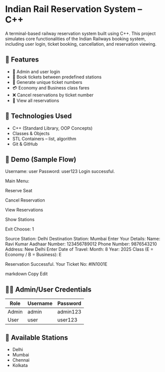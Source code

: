 # Indian Rail Reservation System – C++

A terminal-based railway reservation system built using C++. This project simulates core functionalities of the Indian Railways booking system, including user login, ticket booking, cancellation, and reservation viewing.

## 🔧 Features

- 👥 Admin and user login
- 🚉 Book tickets between predefined stations
- 🎫 Generate unique ticket numbers
- 💳 Economy and Business class fares
- ❌ Cancel reservations by ticket number
- 📄 View all reservations

## 📌 Technologies Used

- C++ (Standard Library, OOP Concepts)
- Classes & Objects
- STL Containers – list, algorithm
- Git & GitHub

## 📸 Demo (Sample Flow)

Username: user
Password: user123
Login successful.

Main Menu:

Reserve Seat

Cancel Reservation

View Reservations

Show Stations

Exit
Choose: 1

Source Station: Delhi
Destination Station: Mumbai
Enter Your Details:
Name: Ravi Kumar
Aadhaar Number: 123456789012
Phone Number: 9876543210
Address: New Delhi
Enter Date of Travel:
Month: 8
Year: 2025
Class (E = Economy / B = Business): E

Reservation Successful. Your Ticket No: #IN1001E

markdown
Copy
Edit

## 🧑‍💻 Admin/User Credentials

| Role   | Username | Password   |
|--------|----------|------------|
| Admin  | admin    | admin123   |
| User   | user     | user123    |

## 🚆 Available Stations

- Delhi
- Mumbai
- Chennai
- Kolkata
